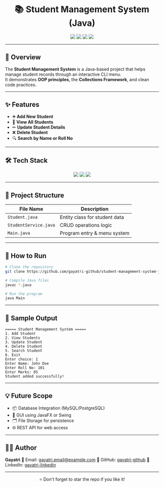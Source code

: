 <h1 align="center">📚 Student Management System (Java)</h1>

<p align="center">
  <img src="https://img.shields.io/badge/Language-Java-orange?style=for-the-badge">
  <img src="https://img.shields.io/badge/OOP-Concepts-blue?style=for-the-badge">
  <img src="https://img.shields.io/github/stars/gayatri-github/student-management-system-java?style=for-the-badge&logo=github">
  <img src="https://img.shields.io/github/forks/gayatri-github/student-management-system-java?style=for-the-badge&logo=github">
</p>

---

## 🌟 Overview
The **Student Management System** is a Java-based project that helps manage student records through an interactive CLI menu.  
It demonstrates **OOP principles**, the **Collections Framework**, and clean code practices.

---

## ✨ Features
- ➕ **Add New Student**
- 📜 **View All Students**
- ✏ **Update Student Details**
- ❌ **Delete Student**
- 🔍 **Search by Name or Roll No**

---

## 🛠 Tech Stack
<p align="center">
  <img src="https://img.shields.io/badge/Java-F80000?style=for-the-badge&logo=java&logoColor=white">
  <img src="https://img.shields.io/badge/OOP-Concepts-blue?style=for-the-badge">
  <img src="https://img.shields.io/badge/Collections-Framework-green?style=for-the-badge">
</p>

---

## 📂 Project Structure
| File Name           | Description                  |
|---------------------|------------------------------|
| `Student.java`      | Entity class for student data |
| `StudentService.java` | CRUD operations logic        |
| `Main.java`         | Program entry & menu system   |

---

## 🚀 How to Run
```bash
# Clone the repository
git clone https://github.com/gayatri-github/student-management-system-java.git

# Compile Java files
javac *.java

# Run the program
java Main
````

---

## 📸 Sample Output

```
===== Student Management System =====
1. Add Student
2. View Students
3. Update Student
4. Delete Student
5. Search Student
6. Exit
Enter choice: 1
Enter Name: John Doe
Enter Roll No: 101
Enter Marks: 85
Student added successfully!
```

---

## 💡 Future Scope

* 📦 Database Integration (MySQL/PostgreSQL)
* 🎨 GUI using JavaFX or Swing
* 🗂 File Storage for persistence
* 🌐 REST API for web access

---

## 👩‍💻 Author

**Gayatri**
📧 Email: [gayatri.email@example.com](mailto:gayatri192005@gmail.com)
🔗 GitHub: [gayatri-github](https://github.com/gayatri192005)
💼 LinkedIn: [gayatri-linkedin](https://www.linkedin.com/in/gayatri-g)

---

<p align="center">⭐ Don't forget to star the repo if you like it!</p>
